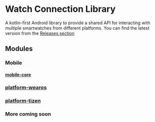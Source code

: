 # Watch Connection Library

A kotlin-first Android library to provide a shared API for interacting with multiple smartwatches from different platforms. You can find the latest version from the [Releases section](https://github.com/boswelja/WatchConnectionLib/releases)

## Modules

### Mobile

#### [mobile-core](https://github.com/boswelja/WatchConnectionLib/blob/main/mobile/mobile-core)

### [platform-wearos](https://github.com/boswelja/WatchConnectionLib/blob/main/mobile/platform-wearos)

### [platform-tizen](https://github.com/boswelja/WatchConnectionLib/blob/main/mobile/platform-tizen)

### More coming soon

